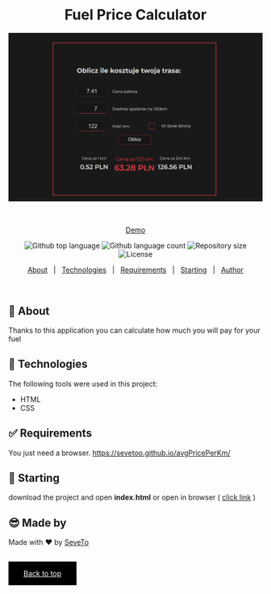<div align="center" id="top"> 
  
<h1 align="center">Fuel Price Calculator</h1>
  <a target="_blank" href="https://sevetoo.github.io/avgPricePerKm/">
  <img src="./preview.png" alt="Fuel Price Calculator" />
  </a>

&#xa0;

<a target="_blank" href="https://sevetoo.github.io/avgPricePerKm/">Demo</a>

</div>

<p align="center">
  <img alt="Github top language" src="https://img.shields.io/github/languages/top/SeveToo/avgPricePerKm?color=56BEB8">

  <img alt="Github language count" src="https://img.shields.io/github/languages/count/SeveToo/avgPricePerKm?color=56BEB8">

  <img alt="Repository size" src="https://img.shields.io/github/repo-size/SeveToo/avgPricePerKm?color=56BEB8">

  <img alt="License" src="https://img.shields.io/github/license/SeveToo/avgPricePerKm?color=56BEB8">
</p>

<p align="center">
  <a href="#dart-about">About</a> &#xa0; | &#xa0; 
  <!-- <a href="#sparkles-features">Features</a> &#xa0; | &#xa0; -->
  <a href="#rocket-technologies">Technologies</a> &#xa0; | &#xa0;
  <a href="#white_check_mark-requirements">Requirements</a> &#xa0; | &#xa0;
  <a href="#checkered_flag-starting">Starting</a> &#xa0; | &#xa0;
  <a href="https://github.com/SeveToo" target="_blank">Author</a>
</p>

<br>

## :dart: About

<!-- Make some description to me -->

Thanks to this application you can calculate how much you will pay for your fuel

<!-- ## :sparkles: Features
:heavy_check_mark: You can set interval between rounds \
:heavy_check_mark: You see how many correct and wrong answers you get\ -->

## :rocket: Technologies

The following tools were used in this project:

- HTML
- CSS

## :white_check_mark: Requirements

You just need a browser.
https://sevetoo.github.io/avgPricePerKm/

## :checkered_flag: Starting

download the project and open **index.html**
or open in browser ( <a href="https://sevetoo.github.io/avgPricePerKm/" >click link</a> )

## 😎 Made by

Made with ❤ by <a href="https://github.com/SeveToo" target="_blank">SeveTo</a>

&#xa0;

<a href="#top" style="color: #fff; background: black; padding: 15px 30px">Back to top</a>
